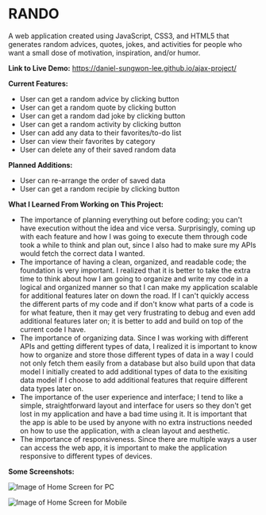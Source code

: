 # RANDO

A web application created using JavaScript, CSS3, and HTML5 that generates random advices, quotes, jokes, and activities for people who want a small dose of motivation, inspiration, and/or humor.

**Link to Live Demo:** https://daniel-sungwon-lee.github.io/ajax-project/

**Current Features:**
* User can get a random advice by clicking button
* User can get a random quote by clicking button
* User can get a random dad joke by clicking button
* User can get a random activity by clicking button
* User can add any data to their favorites/to-do list
* User can view their favorites by category
* User can delete any of their saved random data

**Planned Additions:**
* User can re-arrange the order of saved data
* User can get a random recipie by clicking button

**What I Learned From Working on This Project:**
* The importance of planning everything out before coding; you can't have execution without the idea and vice versa. Surprisingly, coming up with each feature and how I was going to execute them through code took a while to think and plan out, since I also had to make sure my APIs would fetch the correct data I wanted. 
* The importance of having a clean, organized, and readable code; the foundation is very important. I realized that it is better to take the extra time to think about how I am going to organize and write my code in a logical and organized manner so that I can make my application scalable for additional features later on down the road. If I can't quickly access the different parts of my code and if don't know what parts of a code is for what feature, then it may get very frustrating to debug and even add additional features later on; it is better to add and build on top of the current code I have. 
* The importance of organizing data. Since I was working with different APIs and getting different types of data, I realized it is important to know how to organize and store those different types of data in a way I could not only fetch them easily from a database but also build upon that data model I initially created to add additional types of data to the exisiting data model if I choose to add additional features that require different data types later on. 
* The importance of the user experience and interface; I tend to like a simple, straightforward layout and interface for users so they don't get lost in my application and have a bad time using it. It is important that the app is able to be used by anyone with no extra instructions needed on how to use the application, with a clean layout and aesthetic.
* The importance of responsiveness. Since there are multiple ways a user can access the web app, it is important to make the application responsive to different types of devices.

**Some Screenshots:**

![Image of Home Screen for PC](https://lh3.googleusercontent.com/jBKKhCDx676wC1jThqgsDAAHChQJvw-JBTcHQk31a9br6FanOrslBwr7FwZE5TcuF18-jIkDHzTt1WajsNiMTF4SelIxi3tvEzY73DTIn9vqh0PRsL6kUouAODJRedx8SHKTX5_9jWzP-i7BTLsjQNQJ1diJZ30O0DU-X5jYxJaHPpkVcKBZ6C7GHx2zwc_SOfYJTWaGZPxLNVYsxJ3CsNXTIL9t6HJCMKFwDPzhvKo1WqNuCbJSlZ6WO5EIw1OyWfgRmbdOROXNM7mXgXKqrMYMQKoQbdq5DzPC4VhCNLvIagt2YxkwRF0ymt-3L1Tmo5TBQfxJUzFyaK_NYHRHtH6TkYbG7LuD_boqu8JPnCTWeCJxWAGPsIGUJAzRZGG9URr1WjugeK1rz2zof0SfwpVMoG5TONP-M47Oa4J52Zlg9cNdj_RAugXKw2VxLi1W8pr6qXB_BphbM7VuPZbj_5gkEprApyrhAtAqcgChE30pTMt9uGpx7Anf10kuB7IvKuwJAmJ5ghKRMSO3BR62NQrOc3zbF_7ZUBwi8PWHr6ioJgSmTa7zC2TW_TB4zXq_A2yXNq6d3tZwYZN5Nx4tT4yB1_ASBzvdJxegsSQU-1Dmb3qDxn-qwSKFWLAUYnBghj057dqJZiz9C3Bov8G4pxJdSZ2vWkcpR4ZxVk6ZzRTgWQCo-_WImFTW_d6jsik=w1532-h725-no?authuser=0)

![Image of Home Screen for Mobile](https://lh3.googleusercontent.com/exFfjvMQKG6Q0ibMfzzKBtYcq4lnBnM5b5ipTqvWPDIHAtG9qDANasYwjrMLeTBwXrwnoOd966tJ1sS-bt4bdIo-HUufm2-tbZ6NW9EE20zM2hiZgVQLKAQhoALujdZDgXpWsec9R-xgQMJqXuKukdlUQ8hrlMFG0rHmKuAikhwWN27Jm_iN1b7q9uKvFigeD8esNg3mF6nypseXSVqU-eUyacCzykVrpo-CFqX-8zW4ERz0FRbcrFO2tA9TIwsA3PiTf5GNFKgY_Sx4Etp16OujfRei0d81bUvIyhkYzQpi74QBMu5-XtJUOVk2zFO2p0-cKqTupYdXlLyOaNwvcULdelkTEQ372Acdwyn3auu0wnpMqf26KWu9eHKFrSEDVtvLoftdCnwvQVqu5GnDuj6_cjdLDyzLbL8Xo8tCffWy5uTUBodtVWyC_iR6H4icsWy25i8VMrRBmPtXBvXLG0wx3zeekA4_AmZAZHvSnIKiP1boKq07t8om_B-_uO9n5O7fsX2iunwmAb4yw5asTttlbXy6fhLJ07EJ6ArGj0z2NhFMvI2VbxZhJzcEVSoGPFx-R0PLl6rNi2nrxdrNBKiwe1eofOKI7kCwWJ1A58Z18oJ9dYxPGhxCw49qraEOdDEb41F4yXDqeDYX1k7az7h-CJ2sj4feiSjlLxMr_9NPF5nIH8-fjQvN_oH_VSg=w414-h736-no?authuser=0)
